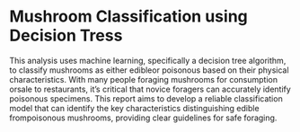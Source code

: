 # Mushroom Classification using Decision Tress
This analysis uses machine learning, specifically a decision tree algorithm, to classify mushrooms as either edibleor poisonous based on their physical characteristics. With many people foraging mushrooms for consumption orsale to restaurants, it’s critical that novice foragers can accurately identify poisonous specimens. This report aims to develop a reliable classification model that can identify the key characteristics distinguishing edible frompoisonous mushrooms, providing clear guidelines for safe foraging.
